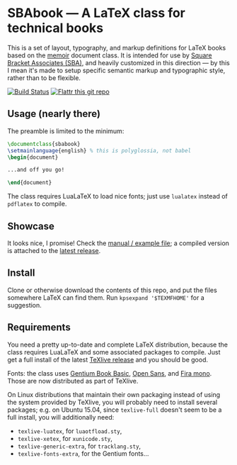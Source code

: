 SBAbook — A LaTeX class for technical books
===========================================

This is a set of layout, typography, and markup definitions for LaTeX books based on the [memoir][] document class.
It is intended for use by [Square Bracket Associates (SBA)][sba], and heavily customized in this direction — by this I mean it's made to setup specific semantic markup and typographic style, rather than to be flexible.

[![Build Status](https://travis-ci.org/cdlm/kata-uno.svg?branch=master)](https://travis-ci.org/cdlm/kata-uno)
[![Flattr this git repo](https://button.flattr.com/flattr-badge-large.png)](https://flattr.com/submit/auto?url=https%3A%2F%2Fgithub.com%2Fcdlm%2Fsbabook)


## Usage (nearly there)

The preamble is limited to the minimum:

```latex
\documentclass{sbabook}
\setmainlanguage{english} % this is polyglossia, not babel
\begin{document}

...and off you go!

\end{document}
```

The class requires LuaLaTeX to load nice fonts; just use `lualatex` instead of `pdflatex` to compile.


## Showcase

It looks nice, I promise!
Check the [manual / example file](https://github.com/cdlm/sbabook/blob/master/sbabook.tex); a compiled version is attached to the [latest release](https://github.com/cdlm/sbabook/releases/latest/).


## Install

Clone or otherwise download the contents of this repo, and put the files somewhere LaTeX can find them.
Run `kpsexpand '$TEXMFHOME'` for a suggestion.


## Requirements

You need a pretty up-to-date and complete LaTeX distribution, because the class requires LuaLaTeX and some associated packages to compile.
Just get a full install of the latest [TeXlive release][tl] and you should be good.

Fonts: the class uses [Gentium Book Basic][gentium], [Open Sans][], and [Fira mono][fira].
Those are now distributed as part of TeXlive.

On Linux distributions that maintain their own packaging instead of using the system provided by TeXlive, you will probably need to install several packages; e.g. on Ubuntu 15.04, since `texlive-full` doesn't seem to be a full install, you will additionally need:
- `texlive-luatex`, for `luaotfload.sty`,
- `texlive-xetex`, for `xunicode.sty`,
- `texlive-generic-extra`, for `tracklang.sty`,
- `texlive-fonts-extra`, for the Gentium fonts…

[memoir]: http://www.ctan.org/pkg/memoir
[sba]: https://github.com/SquareBracketAssociates
[tl]: http://www.tug.org/texlive/acquire-netinstall.html
[gentium]: http://www.google.com/webfonts/specimen/Gentium+Book+Basic
[open sans]: http://www.google.com/webfonts/specimen/Open+Sans
[fira]: https://mozilla.github.io/Fira/
[inconsolata]: http://www.google.com/webfonts/specimen/Inconsolata
